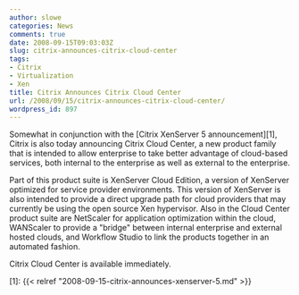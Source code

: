 ```yaml
---
author: slowe
categories: News
comments: true
date: 2008-09-15T09:03:03Z
slug: citrix-announces-citrix-cloud-center
tags:
- Citrix
- Virtualization
- Xen
title: Citrix Announces Citrix Cloud Center
url: /2008/09/15/citrix-announces-citrix-cloud-center/
wordpress_id: 897
---
```


Somewhat in conjunction with the [Citrix XenServer 5 announcement][1], Citrix is also today announcing Citrix Cloud Center, a new product family that is intended to allow enterprise to take better advantage of cloud-based services, both internal to the enterprise as well as external to the enterprise.

Part of this product suite is XenServer Cloud Edition, a version of XenServer optimized for service provider environments. This version of XenServer is also intended to provide a direct upgrade path for cloud providers that may currently be using the open source Xen hypervisor. Also in the Cloud Center product suite are NetScaler for application optimization within the cloud, WANScaler to provide a "bridge" between internal enterprise and external hosted clouds, and Workflow Studio to link the products together in an automated fashion.

Citrix Cloud Center is available immediately.

[1]: {{< relref "2008-09-15-citrix-announces-xenserver-5.md" >}}
